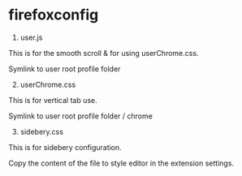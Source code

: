 # firefoxconfig
1. user.js

  This is for the smooth scroll & for using userChrome.css.
  
  Symlink to user root profile folder
  
2. userChrome.css

  This is for vertical tab use.
  
  Symlink to user root profile folder / chrome
  
3. sidebery.css

  This is for sidebery configuration.
  
  Copy the content of the file to style editor in the extension settings.
